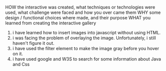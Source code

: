 HOW the interactive was created, what techniques or technologies were used, what challenge were faced and how you over came them
WHY some design / functional choices where made, and their purpose
WHAT you learned from creating the interactive gallery




1. i have learned how to insert images into javascript without using HTML.
2. i was facing the problem of overlaying the image. Unfortunately, i still haven't figure it out.
3. i have used the filter element to make the image gray before you hover on it.
4. i have used google and W3S to search for some information about Java and Css